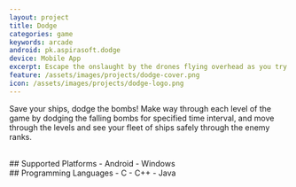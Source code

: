 ```yaml
---
layout: project
title: Dodge
categories: game
keywords: arcade
android: pk.aspirasoft.dodge
device: Mobile App
excerpt: Escape the onslaught by the drones flying overhead as you try to make your way towards your goal.
feature: /assets/images/projects/dodge-cover.png
icon: /assets/images/projects/dodge-logo.png
---
```


Save your ships, dodge the bombs! Make way through each level of the game by dodging the falling bombs for specified time interval, and move through the levels and see your fleet of ships safely through the enemy ranks.

<br>
## Supported Platforms
- Android
- Windows

<br>
## Programming Languages
- C
- C++
- Java
